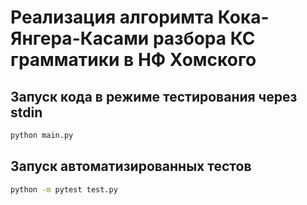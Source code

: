 # Реализация алгоримта Кока-Янгера-Касами разбора КС грамматики в НФ Хомского
## Запуск кода в режиме тестирования через stdin
```bash
python main.py
```
## Запуск автоматизированных тестов
```bash
python -m pytest test.py
```
